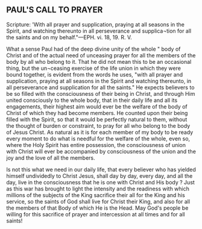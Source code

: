 ## PAUL'S CALL TO PRAYER ##

Scripture: 'With all prayer and supplication, praying at all seasons in the Spirit, and watching thereunto in all perseverance and supplica¬tion for all the saints and on my behalf."—EPH. vi. 18, 19. R. V.



What a sense Paul had of the deep divine unity of the whole " body of Christ and of the actual need of unceasing prayer for all the members of the body by all who belong to it. That he did not mean this to be an occasional thing, but the un¬ceasing exercise of the life union in which they were bound together, is evident from the words he uses, "with all prayer and supplication, praying at all seasons in the Spirit and watching thereunto, in all perseverance and supplication for all the saints." He expects believers to be so filled with the consciousness of their being in Christ, and through Him united consciously to the whole body, that in their daily life and all its engagements, their highest aim would ever be the welfare of the body of Christ of which they had become members. He counted upon their being filled with the Spirit, so that it would be perfectly natural to them, without the thought of burden or constraint, to pray for all who belong to the body of Jesus Christ. As natural as it is for each member of my body to be ready every moment to do what is needful for the welfare of the whole, even so, where the Holy Spirit has entire possession, the consciousness of union with Christ will ever be accompanied by consciousness of the union and the joy and the love of all the members.



Is not this what we need in our daily life, that every believer who has yielded himself undividedly to Christ Jesus, shall day by day, every day, and all the day, live in the consciousness that he is one with Christ and His body ? Just as this war has brought to light the intensity and the readiness with which millions of the subjects of the King sacrifice their all for the King and his service, so the saints of God shall live for Christ their King, and also for all the members of that Body of which He is the Head. May God's people be willing for this sacrifice of prayer and intercession at all times and for all saints!

